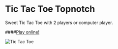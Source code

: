 # Tic Tac Toe Topnotch

Sweet Tic Tac Toe with 2 players or computer player.

####[Play online!](https://costava.github.io/Tic-Tac-Toe-Topnotch/)

![Tic Tac Toe](https://i.imgur.com/iskVIXg.png)

